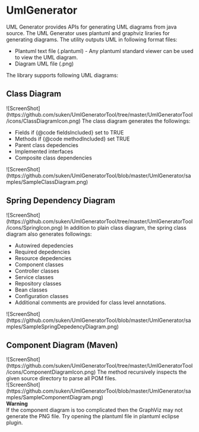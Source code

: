 UmlGenerator
============
<p>
UML Generator provides APIs for generating UML diagrams from java source. The UML Generator uses plantuml and graphviz liraries for generating diagrams. The utility outputs UML in following format files:
<ul>
<li> Plantuml text file (.plantuml) - Any plantuml standard viewer can be used to view the UML diagram.<br>
<li> Diagram UML file (.png)
</ul>
</p>

The library supports following UML diagrams:

<h2>Class Diagram</h2>
![ScreenShot](https://github.com/suken/UmlGeneratorTool/tree/master/UmlGeneratorTool/icons/ClassDiagramIcon.png)
The class diagram generates the followings:<br>
<ul>
  <li>Fields if {@code fieldsIncluded} set to TRUE
  <li>Methods if {@code methodIncluded} set TRUE
  <li>Parent class depedencies
  <li>Implemented interfaces
  <li>Composite class dependencies
</ul>
![ScreenShot](https://github.com/suken/UmlGeneratorTool/blob/master/UmlGenerator/samples/SampleClassDiagram.png)

<h2> Spring Dependency Diagram </h2>
![ScreenShot](https://github.com/suken/UmlGeneratorTool/tree/master/UmlGeneratorTool/icons/SpringIcon.png)
In addition to plain class diagram, the spring class diagram also generates followings:
<ul>
  <li> Autowired depedencies
  <li> Required depedencies
  <li> Resource depedencies
  <li> Component classes
  <li> Controller classes
  <li> Service classes
  <li> Repository classes
  <li> Bean classes
  <li> Configuration classes
  <li> Additional comments are provided for class level annotations.
</ul>
![ScreenShot](https://github.com/suken/UmlGeneratorTool/blob/master/UmlGenerator/samples/SampleSpringDepedencyDiagram.png)


<h2>Component Diagram (Maven)</h2>
![ScreenShot](https://github.com/suken/UmlGeneratorTool/tree/master/UmlGeneratorTool/icons/ComponentDiagramIcon.png)
The method recursively inspects the given source directory to parse all POM files. <br>
![ScreenShot](https://github.com/suken/UmlGeneratorTool/blob/master/UmlGenerator/samples/SampleComponentDiagram.png)

<br>
<b> Warning </b><br>
If the component diagram is too complicated then the GraphViz may not generate the PNG file. Try opening the plantuml file in plantuml eclipse plugin.
